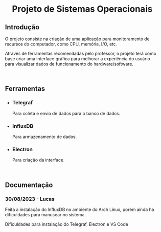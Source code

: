 <!--Titulo-->
<div>
<h1 align = "center">Projeto de Sistemas Operacionais</h1>
</div>

<!--Introdução-->
<div>
<h2>Introdução</h2>
<p>O projeto consiste na criação de uma aplicação para monitoramento de recursos do computador, como CPU, memória, I/O, etc.</p>
<p>Através de ferramentas recomendadas pelo professor, o projeto terá como base criar uma interface gráfica para melhorar a experiência do usuário para visualizar dados de funcionamento do hardware/software.</p>
</div>

<br>

<!--Ferramentas Utilizadas e informações-->
<div>
<h2>Ferramentas</h2>
<ul>
  <li>
    <h3>Telegraf</h3>
    <p>Para coleta e envio de dados para o banco de dados.</p>
  </li>
  <li>
    <h3>InfluxDB</h3>
    <p>Para armazenamento de dados.</p>
  </li>
  <li>
    <h3>Electron</h3>
    <p>Para criação da interface.</p>
  </li>
</ul>
</div>

<br>

<!--Documentação Geral-->
<h2>Documentação</h2>
<h3>30/08/2023 - Lucas</h3>
<p>Feita a instalação do InfluxDB no ambiente do Arch Linux, porém ainda há dificuldades para manusear no sistema.<p>
<p>Dificuldades para instalação do Telegraf, Electron e VS Code</p>
